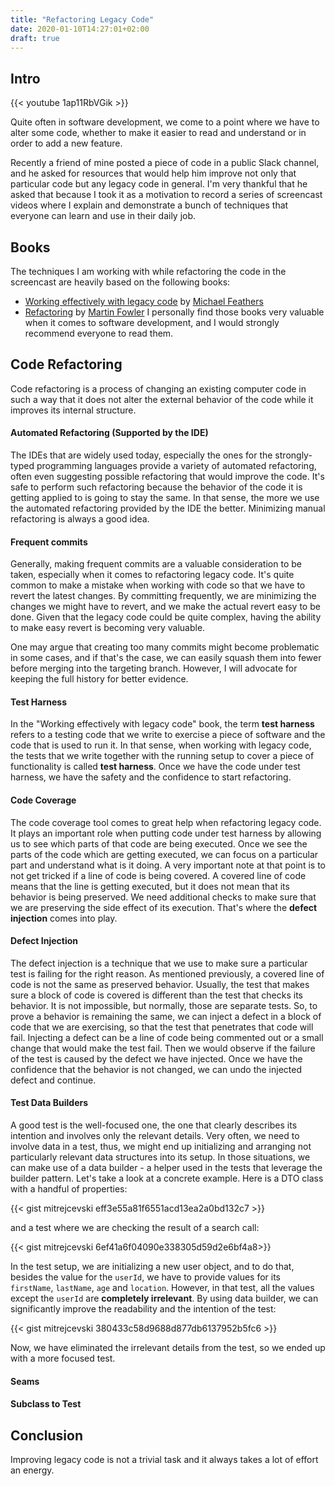 ```yaml
---
title: "Refactoring Legacy Code"
date: 2020-01-10T14:27:01+02:00
draft: true
---
```


## Intro

{{< youtube 1ap11RbVGik >}}

Quite often in software development, we come to a point where we have to alter some code, whether to make it easier to read and understand or in order to add a new feature.

Recently a friend of mine posted a piece of code in a public Slack channel, and he asked for resources that would help him improve not only that particular code but any legacy code in general. I'm very thankful that he asked that because I took it as a motivation to record a series of screencast videos where I explain and demonstrate a bunch of techniques that everyone can learn and use in their daily job.

## Books
The techniques I am working with while refactoring the code in the screencast are heavily based on the following books:
 - [Working effectively with legacy code]("https://bit.ly/2R8lkVM") by [Michael Feathers]("https://twitter.com/mfeathers")
 - [Refactoring]("https://amzn.to/2ucyGaB") by [Martin Fowler]("https://twitter.com/martinfowler")
I personally find those books very valuable when it comes to software development, and I would strongly recommend everyone to read them.

## Code Refactoring
Code refactoring is a process of changing an existing computer code in such a way that it does not alter the external behavior of the code while it improves its internal structure.

#### Automated Refactoring (Supported by the IDE)
The IDEs that are widely used today, especially the ones for the strongly-typed programming languages provide a variety of automated refactoring, often even suggesting possible refactoring that would improve the code. It's safe to perform such refactoring because the behavior of the code it is getting applied to is going to stay the same. In that sense, the more we use the automated refactoring provided by the IDE the better. Minimizing manual refactoring is always a good idea.

#### Frequent commits
Generally, making frequent commits are a valuable consideration to be taken, especially when it comes to refactoring legacy code. It's quite common to make a mistake when working with code so that we have to revert the latest changes. By committing frequently, we are minimizing the changes we might have to revert, and we make the actual revert easy to be done. Given that the legacy code could be quite complex, having the ability to make easy revert is becoming very valuable.

One may argue that creating too many commits might become problematic in some cases, and if that's the case, we can easily squash them into fewer before merging into the targeting branch. However, I will advocate for keeping the full history for better evidence.

#### Test Harness
In the "Working effectively with legacy code" book, the term **test harness** refers to a testing code that we write to exercise a piece of software and the code that is used to run it. In that sense, when working with legacy code, the tests that we write together with the running setup to cover a piece of functionality is called **test harness**. Once we have the code under test harness, we have the safety and the confidence to start refactoring.

#### Code Coverage
The code coverage tool comes to great help when refactoring legacy code. It plays an important role when putting code under test harness by allowing us to see which parts of that code are being executed. Once we see the parts of the code which are getting executed, we can focus on a particular part and understand what is it doing. A very important note at that point is to not get tricked if a line of code is being covered. A covered line of code means that the line is getting executed, but it does not mean that its behavior is being preserved. We need additional checks to make sure that we are preserving the side effect of its execution. That's where the **defect injection** comes into play.

#### Defect Injection
The defect injection is a technique that we use to make sure a particular test is failing for the right reason. As mentioned previously, a covered line of code is not the same as preserved behavior. Usually, the test that makes sure a block of code is covered is different than the test that checks its behavior. It is not impossible, but normally, those are separate tests. So, to prove a behavior is remaining the same, we can inject a defect in a block of code that we are exercising, so that the test that penetrates that code will fail. Injecting a defect can be a line of code being commented out or a small change that would make the test fail. Then we would observe if the failure of the test is caused by the defect we have injected. Once we have the confidence that the behavior is not changed, we can undo the injected defect and continue.

#### Test Data Builders
A good test is the well-focused one, the one that clearly describes its intention and involves only the relevant details. Very often, we need to involve data in a test, thus, we might end up initializing and arranging not particularly relevant data structures into its setup. In those situations, we can make use of a data builder - a helper used in the tests that leverage the builder pattern. Let's take a look at a concrete example. Here is a DTO class with a handful of properties:

{{< gist mitrejcevski eff3e55a81f6551acd13ea2a0bd132c7 >}}

and a test where we are checking the result of a search call:

{{< gist mitrejcevski 6ef41a6f04090e338305d59d2e6bf4a8>}}

In the test setup, we are initializing a new user object, and to do that, besides the value for the `userId`, we have to provide values for its `firstName`, `lastName`, `age` and `location`. However, in that test, all the values except the `userId` are **completely irrelevant**. By using data builder, we can significantly improve the readability and the intention of the test:

{{< gist mitrejcevski 380433c58d9688d877db6137952b5fc6 >}}

Now, we have eliminated the irrelevant details from the test, so we ended up with a more focused test.

#### Seams

#### Subclass to Test

## Conclusion
Improving legacy code is not a trivial task and it always takes a lot of effort an energy.
